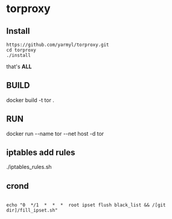# torproxy

## Install
```
https://github.com/yarmyl/torproxy.git
cd torproxy
./install
```
that's **ALL**

## BUILD

docker build -t tor .

## RUN

docker run --name tor --net host -d tor

## iptables add rules

./iptables_rules.sh

## crond
<code>
echo "0  */1  *  *  *  root ipset flush black_list && /[git dir]/fill_ipset.sh"
</code>
